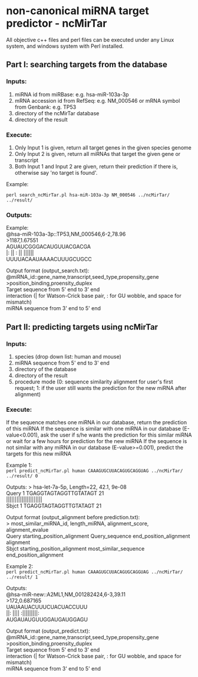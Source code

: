 # non-canonical miRNA target predictor - ncMirTar

All objective c++ files and perl files can be executed under any Linux system, and windows system with Perl installed.



## Part I: searching targets from the database

### Inputs:

1. miRNA id from miRBase: e.g. hsa-miR-103a-3p
2. mRNA accession id from RefSeq: e.g. NM_000546 or mRNA symbol from Genbank: e.g. TP53 
3. directory of the ncMirTar database
4. directory of the result

### Execute:

1. Only Input 1 is given, return all target genes in the given species genome
2. Only Input 2 is given, return all miRNAs that target the given gene or transcript
3. Both Input 1 and Input 2 are given, return their prediction if there is, otherwise say 'no target is found'.

Example:

`perl search_ncMirTar.pl hsa-miR-103a-3p NM_000546 ../ncMirTar/ ../result/`

### Outputs:

Example:  
@hsa-miR-103a-3p::TP53,NM_000546,6-2,78.96  
\>1187,1.67551  
AGUAUCGGGACAUGUUACGACGA  
|: ||   :   ||  ||||||   
UUUUACAAUAAAACUUUGCUGCC  

Output format (output_search.txt):  
@miRNA_id::gene_name,transcript,seed_type,propensity_gene  
\>position_binding,proensity_duplex  
Target sequence from 5' end to 3' end  
interaction (| for Watson-Crick base pair, : for GU wobble, and space for mismatch)  
miRNA sequence from 3' end to 5' end  



## Part II: predicting targets using ncMirTar

### Inputs:

1. species (drop down list: human and mouse)
2. miRNA sequence from 5' end to 3' end
3. directory of the database
4. directory of the result
5. procedure mode (0: sequence similarity alignment for user's first request; 1: if the user still wants the prediction for the new miRNA after alignment)

### Execute:

If the sequence matches one miRNA in our database, return the prediction of this miRNA
If the sequence is similar with one miRNA in our database (E-value<0.001), ask the user if s/he wants the prediction for this similar miRNA or wait for a few hours for prediction for the new miRNA
If the sequence is not similar with any miRNA in our database (E-value>=0.001), predict the targets for this new miRNA

Example 1:  
`perl predict_ncMirTar.pl human CAAAGUGCUUACAGUGCAGGUAG ../ncMirTar/ ../result/ 0`

Outputs:
\> hsa-let-7a-5p, Length=22, 42.1, 9e-08  
Query  1   TGAGGTAGTAGGTTGTATAGT  21  
           |||||||||||||||||||||      
Sbjct  1   TGAGGTAGTAGGTTGTATAGT  21  

Output format (output_alignment before prediction.txt):  
\> most_similar_miRNA_id, length_miRNA, alignment_score, alignment_evalue  
Query starting_position_alignment Query_sequence end_position_alignment  
alignment  
Sbjct starting_position_alignment most_similar_sequence end_position_alignment  

Example 2:  
`perl predict_ncMirTar.pl human CAAAGUGCUUACAGUGCAGGUAG ../ncMirTar/ ../result/ 1`

Outputs:  
@hsa-miR-new::A2ML1,NM_001282424,6-3,39.11  
\>172,0.687165  
UAUAAUACUUUCUACUACCUUU  
||: ||||  :|||||||||:   
AUGAUAUGUUGGAUGAUGGAGU  

Output format (output_predict.txt):  
@miRNA_id::gene_name,transcript,seed_type,propensity_gene  
\>position_binding,proensity_duplex  
Target sequence from 5' end to 3' end  
interaction (| for Watson-Crick base pair, : for GU wobble, and space for mismatch)  
miRNA sequence from 3' end to 5' end  